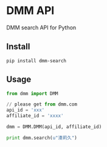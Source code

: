 # DMM API

DMM search API for Python

## Install

```
pip install dmm-search
```

## Usage

```python
from dmm import DMM

// please get from dmm.com
api_id = 'xxx'
affiliate_id = 'xxxx'

dmm = DMM.DMM(api_id, affiliate_id)

print dmm.search(u"湊莉久")

```
